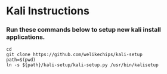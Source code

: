 # Kali Instructions

### Run these commands below to setup new kali install applications.

```
cd
git clone https://github.com/welikechips/kali-setup
path=$(pwd)
ln -s ${path}/kali-setup/kali-setup.py /usr/bin/kalisetup 
```
